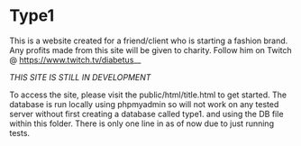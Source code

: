 # Type1

This is a website created for a friend/client who is starting a fashion brand.  Any profits made from this site will be given to charity. Follow him on Twitch @ https://www.twitch.tv/diabetus__

*THIS SITE IS STILL IN DEVELOPMENT*

To access the site, please visit the public/html/title.html to get started.
The database is run locally using phpmyadmin so will not work on any tested server without first creating a database called type1. and using the DB file within this folder.
There is only one line in as of now due to just running tests.
